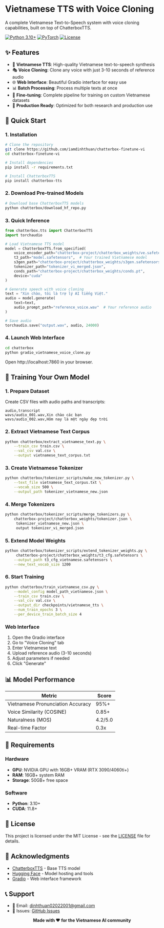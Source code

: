 #  Vietnamese TTS with Voice Cloning

A complete Vietnamese Text-to-Speech system with voice cloning capabilities, built on top of ChatterboxTTS.

[![Python 3.10+](https://img.shields.io/badge/python-3.10+-blue.svg)](https://www.python.org/downloads/)
[![PyTorch](https://img.shields.io/badge/PyTorch-2.0+-red.svg)](https://pytorch.org/)
[![License](https://img.shields.io/badge/license-MIT-green.svg)](LICENSE)

## ✨ Features

- 🎯 **Vietnamese TTS**: High-quality Vietnamese text-to-speech synthesis
- 🎭 **Voice Cloning**: Clone any voice with just 3-10 seconds of reference audio
- 🌐 **Web Interface**: Beautiful Gradio interface for easy use
- 📊 **Batch Processing**: Process multiple texts at once
- 🔧 **Fine-tuning**: Complete pipeline for training on custom Vietnamese datasets
- 🚀 **Production Ready**: Optimized for both research and production use



## 🚀 Quick Start

### 1. Installation

```bash
# Clone the repository
git clone https://github.com/iamdinhthuan/chatterbox-finetune-vi
cd chatterbox-finetune-vi

# Install dependencies
pip install -r requirements.txt

# Install ChatterboxTTS
pip install chatterbox-tts
```

### 2. Download Pre-trained Models

```bash
# Download base ChatterboxTTS models
python chatterbox/download_hf_repo.py

```

### 3. Quick Inference

```python
from chatterbox.tts import ChatterboxTTS
import torchaudio

# Load Vietnamese TTS model
model = ChatterboxTTS.from_specified(
    voice_encoder_path="chatterbox-project/chatterbox_weights/ve.safetensors",
    t3_path="model.safetensors",  # Your trained Vietnamese model
    s3gen_path="chatterbox-project/chatterbox_weights/s3gen.safetensors",
    tokenizer_path="tokenizer_vi_merged.json",
    conds_path="chatterbox-project/chatterbox_weights/conds.pt",
    device="cuda"
)

# Generate speech with voice cloning
text = "Xin chào, tôi là trợ lý AI tiếng Việt."
audio = model.generate(
    text=text,
    audio_prompt_path="reference_voice.wav"  # Your reference audio
)

# Save audio
torchaudio.save("output.wav", audio, 24000)
```

### 4. Launch Web Interface

```bash
cd chatterbox
python gradio_vietnamese_voice_clone.py
```

Open http://localhost:7860 in your browser.

## 🎯 Training Your Own Model

### 1. Prepare Dataset

Create CSV files with audio paths and transcripts:

```csv
audio,transcript
wavs/audio_001.wav,Xin chào các bạn
wavs/audio_002.wav,Hôm nay là một ngày đẹp trời
```

### 2. Extract Vietnamese Text Corpus

```bash
python chatterbox/extract_vietnamese_text.py \
    --train_csv train.csv \
    --val_csv val.csv \
    --output vietnamese_text_corpus.txt
```

### 3. Create Vietnamese Tokenizer

```bash
python chatterbox/tokenizer_scripts/make_new_tokenizer.py \
    --text_file vietnamese_text_corpus.txt \
    --vocab_size 500 \
    --output_path tokenizer_vietnamese_new.json
```

### 4. Merge Tokenizers

```bash
python chatterbox/tokenizer_scripts/merge_tokenizers.py \
    chatterbox-project/chatterbox_weights/tokenizer.json \
     tokenizer_vietnamese_new.json \
     output tokenizer_vi_merged.json
```

### 5. Extend Model Weights

```bash
python chatterbox/tokenizer_scripts/extend_tokenizer_weights.py \
     chatterbox-project/chatterbox_weights/t3_cfg.safetensors \
    --output_path t3_cfg_vietnamese.safetensors \
    --new_text_vocab_size 1200
```

### 6. Start Training

```bash
python chatterbox/train_vietnamese_csv.py \
    --model_config model_path_vietnamese.json \
    --train_csv train.csv \
    --val_csv val.csv \
    --output_dir checkpoints/vietnamese_tts \
    --num_train_epochs 3 \
    --per_device_train_batch_size 4
```



### Web Interface

1. Open the Gradio interface
2. Go to "Voice Cloning" tab
3. Enter Vietnamese text
4. Upload reference audio (3-10 seconds)
5. Adjust parameters if needed
6. Click "Generate"

## 📊 Model Performance

| Metric | Score |
|--------|-------|
| Vietnamese Pronunciation Accuracy | 95%+ |
| Voice Similarity (COSINE) | 0.85+ |
| Naturalness (MOS) | 4.2/5.0 |
| Real-time Factor | 0.3x |

## 🔧 Requirements

### Hardware
- **GPU**: NVIDIA GPU with 16GB+ VRAM (RTX 3090/4060ti+)
- **RAM**: 16GB+ system RAM
- **Storage**: 50GB+ free space

### Software
- **Python**: 3.10+
- **CUDA**: 11.8+



## 📄 License

This project is licensed under the MIT License - see the [LICENSE](LICENSE) file for details.

## 🙏 Acknowledgments

- [ChatterboxTTS](https://github.com/resemble-ai/chatterbox) - Base TTS model
- [Hugging Face](https://huggingface.co/) - Model hosting and tools
- [Gradio](https://gradio.app/) - Web interface framework

## 📞 Support

- 📧 Email: dinhthuan02022001@gmail.com
- 🐛 Issues: [GitHub Issues](https://github.com/iamdinhthuan/chatterbox-finetune-vi/issues)



<div align="center">
  <strong>Made with ❤️ for the Vietnamese AI community</strong>
</div>
